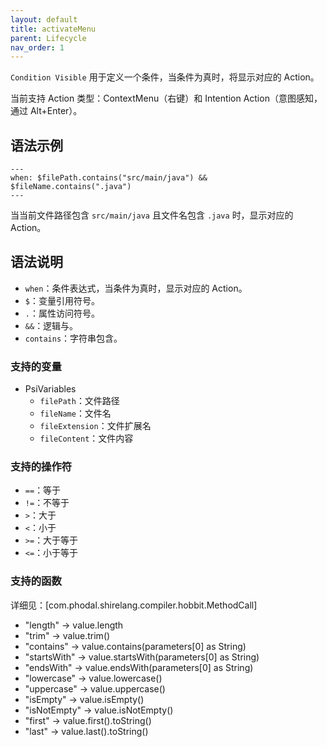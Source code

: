 ```yaml
---
layout: default
title: activateMenu
parent: Lifecycle
nav_order: 1
---
```


`Condition Visible` 用于定义一个条件，当条件为真时，将显示对应的 Action。

当前支持 Action 类型：ContextMenu（右键）和 Intention Action（意图感知，通过 Alt+Enter）。

## 语法示例

```shire
---
when: $filePath.contains("src/main/java") && $fileName.contains(".java")
---
```

当当前文件路径包含 `src/main/java` 且文件名包含 `.java` 时，显示对应的 Action。

## 语法说明

- `when`：条件表达式，当条件为真时，显示对应的 Action。
- `$`：变量引用符号。
- `.`：属性访问符号。
- `&&`：逻辑与。
- `contains`：字符串包含。

### 支持的变量

- PsiVariables
    - `filePath`：文件路径
    - `fileName`：文件名
    - `fileExtension`：文件扩展名
    - `fileContent`：文件内容

### 支持的操作符

- `==`：等于
- `!=`：不等于
- `>`：大于
- `<`：小于
- `>=`：大于等于
- `<=`：小于等于

### 支持的函数

详细见：[com.phodal.shirelang.compiler.hobbit.MethodCall]

- "length"     -> value.length
- "trim"       -> value.trim()
- "contains"   -> value.contains(parameters[0] as String)
- "startsWith" -> value.startsWith(parameters[0] as String)
- "endsWith"   -> value.endsWith(parameters[0] as String)
- "lowercase"  -> value.lowercase()
- "uppercase"  -> value.uppercase()
- "isEmpty"    -> value.isEmpty()
- "isNotEmpty" -> value.isNotEmpty()
- "first"      -> value.first().toString()
- "last"       -> value.last().toString()
